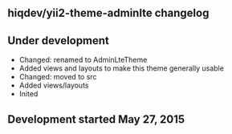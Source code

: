 hiqdev/yii2-theme-adminlte changelog
------------------------------------

## Under development

- Changed: renamed to AdminLteTheme
- Added views and layouts to make this theme generally usable
- Changed: moved to src
- Added views/layouts
- Inited

## Development started May 27, 2015

